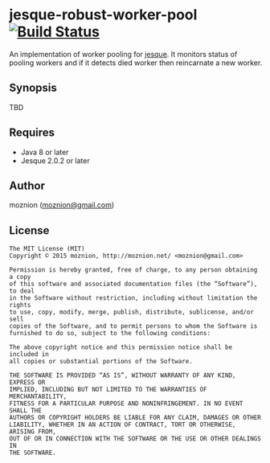 jesque-robust-worker-pool [![Build Status](https://travis-ci.org/moznion/jesque-robust-worker-pool.svg)](https://travis-ci.org/moznion/jesque-robust-worker-pool)
=============

An implementation of worker pooling for [jesque](https://github.com/gresrun/jesque).
It monitors status of pooling workers and if it detects died worker then reincarnate a new worker.

Synopsis
---

TBD

Requires
--

- Java 8 or later
- Jesque 2.0.2 or later

Author
--

moznion (<moznion@gmail.com>)

License
--

```
The MIT License (MIT)
Copyright © 2015 moznion, http://moznion.net/ <moznion@gmail.com>

Permission is hereby granted, free of charge, to any person obtaining a copy
of this software and associated documentation files (the “Software”), to deal
in the Software without restriction, including without limitation the rights
to use, copy, modify, merge, publish, distribute, sublicense, and/or sell
copies of the Software, and to permit persons to whom the Software is
furnished to do so, subject to the following conditions:

The above copyright notice and this permission notice shall be included in
all copies or substantial portions of the Software.

THE SOFTWARE IS PROVIDED “AS IS”, WITHOUT WARRANTY OF ANY KIND, EXPRESS OR
IMPLIED, INCLUDING BUT NOT LIMITED TO THE WARRANTIES OF MERCHANTABILITY,
FITNESS FOR A PARTICULAR PURPOSE AND NONINFRINGEMENT. IN NO EVENT SHALL THE
AUTHORS OR COPYRIGHT HOLDERS BE LIABLE FOR ANY CLAIM, DAMAGES OR OTHER
LIABILITY, WHETHER IN AN ACTION OF CONTRACT, TORT OR OTHERWISE, ARISING FROM,
OUT OF OR IN CONNECTION WITH THE SOFTWARE OR THE USE OR OTHER DEALINGS IN
THE SOFTWARE.
```

